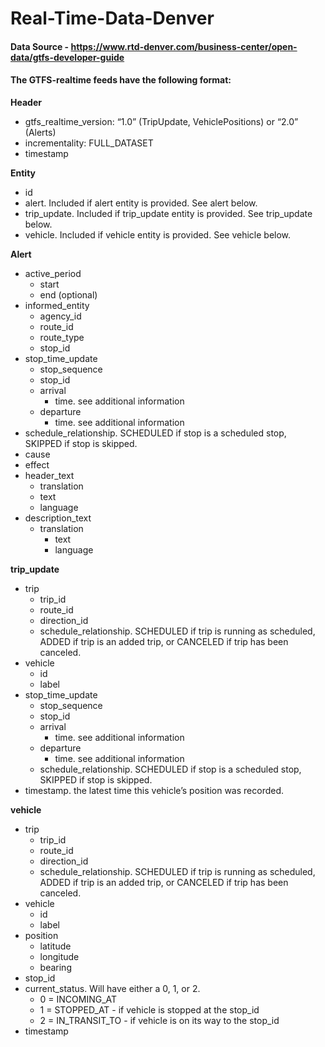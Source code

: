 # Real-Time-Data-Denver

#### Data Source - https://www.rtd-denver.com/business-center/open-data/gtfs-developer-guide

#### The GTFS-realtime feeds have the following format:

**Header**

- gtfs_realtime_version: “1.0” (TripUpdate, VehiclePositions) or “2.0” (Alerts)
- incrementality: FULL_DATASET
- timestamp

**Entity**

- id
- alert. Included if alert entity is provided. See alert below.
- trip_update. Included if trip_update entity is provided. See trip_update below.
- vehicle. Included if vehicle entity is provided. See vehicle below.

**Alert**

- active_period
  - start
  - end (optional)
- informed_entity
  - agency_id
  - route_id
  - route_type
  - stop_id
- stop_time_update
  - stop_sequence
  - stop_id
  - arrival
    - time. see additional information
  - departure
    - time. see additional information
- schedule_relationship. SCHEDULED if stop is a scheduled stop, SKIPPED if stop is skipped.
- cause
- effect
- header_text
  - translation
  - text
  - language
- description_text
  - translation
    - text
    - language
    
    
**trip_update**

- trip
  - trip_id
  - route_id
  - direction_id
  - schedule_relationship. SCHEDULED if trip is running as scheduled, ADDED if trip is an added trip, or CANCELED if trip has been canceled.
- vehicle
  - id
  - label
- stop_time_update
  - stop_sequence
  - stop_id
  - arrival
    - time. see additional information
  - departure
    - time. see additional information
  - schedule_relationship. SCHEDULED if stop is a scheduled stop, SKIPPED if stop is skipped.
- timestamp. the latest time this vehicle’s position was recorded.


**vehicle**

- trip
  - trip_id
  - route_id
  - direction_id
  - schedule_relationship. SCHEDULED if trip is running as scheduled, ADDED if trip is an added trip, or CANCELED if trip has been canceled.
- vehicle
  - id
  - label
- position
  - latitude
  - longitude
  - bearing
- stop_id
- current_status. Will have either a 0, 1, or 2.
  - 0 = INCOMING_AT
  - 1 = STOPPED_AT - if vehicle is stopped at the stop_id
  - 2 = IN_TRANSIT_TO - if vehicle is on its way to the stop_id
- timestamp

